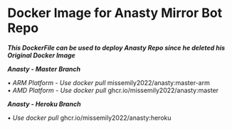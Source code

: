 # Docker Image for Anasty Mirror Bot Repo

<b><i>This DockerFile can be used to deploy Anasty Repo since he deleted his Original Docker Image</i></b><br>

<b><i> Anasty - Master Branch</i></b><br>

• <i>ARM Platform - Use docker pull </i> missemily2022/anasty:master-arm<br>
• <i>AMD Platform - Use docker pull </i> ghcr.io/missemily2022/anasty:master<br>


<b><i> Anasty - Heroku Branch</i></b><br>

• <i>Use docker pull </i> ghcr.io/missemily2022/anasty:heroku<br>